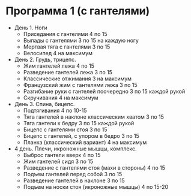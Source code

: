 # Программа 1 (с гантелями)

- День 1. Ноги
   - Приседания с гантелями 4 по 15
   - Выпады с гантелями 3 по 15 на каждую ногу
   - Мертвая тяга с гантелями 3 по 15
   - Велосипед 4 на максимум
- День 2. Грудь, трицепс.
   - Жим гантелей лежа 4 по 15
   - Разведение гантелей лежа 3 по 15
   - Классические отжимания 3 на максимум
   - Французский жим с гантелями лежа 3 по 15
   - Разгибание руки с гантелей поочередно 3 по 15 каждой рукой
   - Скручивания 4 на максимум
- День 3. Спина, бицепс.
   - Подтягивания 4 по 10-15
   - Тяга гантелей в наклоне классическим хватом 3 по 15
   - Тяга гантели к бедру 3 по 15 каждой рукой
   - Бицепс с гантелями стоя 3 по 15
   - Бицепс с гантелей, с упором в бедро 3 по 15
   - Планка (классический вариант) 4 на максимум
- 4 день. Плечи, икроножные мышцы, комплекс.
   - Выброс гантели вверх 4 по 15
   - Жим гантелей сидя 3 по 15
   - Разведение с гантелями стоя (махи в стороны) 4 по 15
   - Подъем гантелей перед собой 3 по 15
   - Разведение гантелей в наклоне 3 по 15
   - Подъем на носки стоя (икроножные мышцы) 4 по 15-20
